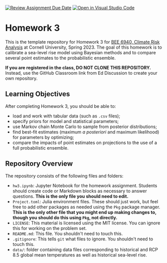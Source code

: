 [![Review Assignment Due Date](https://classroom.github.com/assets/deadline-readme-button-8d59dc4de5201274e310e4c54b9627a8934c3b88527886e3b421487c677d23eb.svg)](https://classroom.github.com/a/5dx8mdF_)
[![Open in Visual Studio Code](https://classroom.github.com/assets/open-in-vscode-c66648af7eb3fe8bc4f294546bfd86ef473780cde1dea487d3c4ff354943c9ae.svg)](https://classroom.github.com/online_ide?assignment_repo_id=10633559&assignment_repo_type=AssignmentRepo)
# Homework 3

This is the template repository for Homework 3 for [BEE 6940, Climate Risk Analysis](https://viveks.me/climate-risk-analysis) at Cornell University, Spring 2023. The goal of this homework is to calibrate a sea-level rise model using Bayesian methods and to compare several point estimates to the probabilistic ensemble.

**If you are registered in the class, DO NOT CLONE THIS REPOSITORY.** Instead, use the GitHub Classroom link from Ed Discussion to create your own repository.

## Learning Objectives

After completing Homework 3, you should be able to:
  * load and work with tabular data (such as `.csv` files);
  * specify priors for model and statistical parameters;
  * use Markov chain Monte Carlo to sample from posterior distributions;
  * find best-fit estimates (maximum *a posteriori* and maximum likelihood) for parameters by optimizing;
  * compare the impacts of point estimates on projections to the use of a full probabilistic ensemble.

## Repository Overview

The repository consists of the following files and folders:
- `hw3.ipynb`: Jupyter Notebook for the homework assignment. Students should create code or Markdown blocks as necessary to answer questions. **This is the only file you should need to edit.**
- `Project.toml`: Julia environment files. These should just work, but feel free to add other packages as needed using the `Pkg` package manager. **This is the only other file that you might end up making changes to, though you should do this using `Pkg`, not directly.**
- `LICENSE`: This material is licensed using the MIT license. You can ignore this for working on the problem set.
- `README.md`: This file. You shouldn't need to touch this.
- `.gitignore`: This tells `git` what files to ignore. You shouldn't need to touch this.
- `data/`: folder containing data files corresponding to historical and RCP 8.5 global mean temperatures as well as historical sea-level rise.
